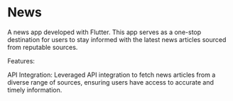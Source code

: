 # News
A news app developed with Flutter. This app serves as a one-stop destination for users to stay informed with the latest news articles sourced from reputable sources.

Features:

API Integration: Leveraged API integration to fetch news articles from a diverse range of sources, ensuring users have access to accurate and timely information.


